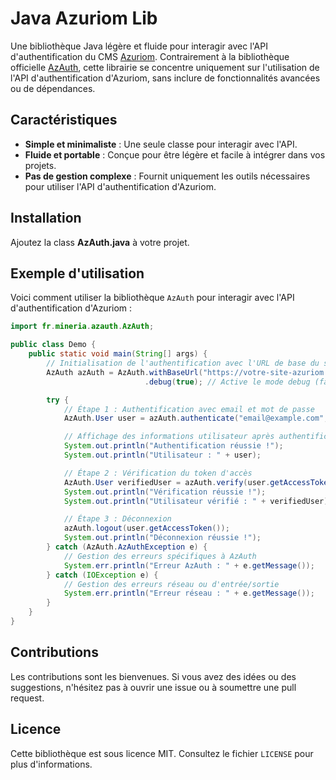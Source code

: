 # Java Azuriom Lib

Une bibliothèque Java légère et fluide pour interagir avec l'API d'authentification du CMS [Azuriom](https://azuriom.com/). Contrairement à la bibliothèque officielle [AzAuth](https://github.com/Azuriom/AzAuth), cette librairie se concentre uniquement sur l'utilisation de l'API d'authentification d'Azuriom, sans inclure de fonctionnalités avancées ou de dépendances.

## Caractéristiques

- **Simple et minimaliste** : Une seule classe pour interagir avec l'API.
- **Fluide et portable** : Conçue pour être légère et facile à intégrer dans vos projets.
- **Pas de gestion complexe** : Fournit uniquement les outils nécessaires pour utiliser l'API d'authentification d'Azuriom.

## Installation

Ajoutez la class **AzAuth.java** à votre projet.

## Exemple d'utilisation

Voici comment utiliser la bibliothèque `AzAuth` pour interagir avec l'API d'authentification d'Azuriom :

```java
import fr.mineria.azauth.AzAuth;

public class Demo {
    public static void main(String[] args) {
        // Initialisation de l'authentification avec l'URL de base du site Azuriom
        AzAuth azAuth = AzAuth.withBaseUrl("https://votre-site-azuriom.com")
                              .debug(true); // Active le mode debug (facultatif)

        try {
            // Étape 1 : Authentification avec email et mot de passe
            AzAuth.User user = azAuth.authenticate("email@example.com", "votre-mot-de-passe");

            // Affichage des informations utilisateur après authentification
            System.out.println("Authentification réussie !");
            System.out.println("Utilisateur : " + user);

            // Étape 2 : Vérification du token d'accès
            AzAuth.User verifiedUser = azAuth.verify(user.getAccessToken());
            System.out.println("Vérification réussie !");
            System.out.println("Utilisateur vérifié : " + verifiedUser);

            // Étape 3 : Déconnexion
            azAuth.logout(user.getAccessToken());
            System.out.println("Déconnexion réussie !");
        } catch (AzAuth.AzAuthException e) {
            // Gestion des erreurs spécifiques à AzAuth
            System.err.println("Erreur AzAuth : " + e.getMessage());
        } catch (IOException e) {
            // Gestion des erreurs réseau ou d'entrée/sortie
            System.err.println("Erreur réseau : " + e.getMessage());
        }
    }
}
```

## Contributions

Les contributions sont les bienvenues. Si vous avez des idées ou des suggestions, n'hésitez pas à ouvrir une issue ou à soumettre une pull request.

## Licence

Cette bibliothèque est sous licence MIT. Consultez le fichier `LICENSE` pour plus d'informations.
